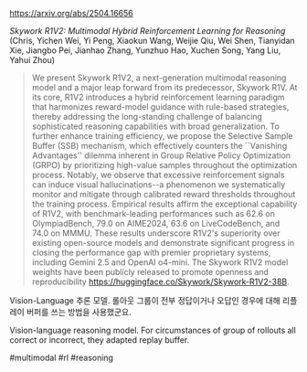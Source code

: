 https://arxiv.org/abs/2504.16656

*Skywork R1V2: Multimodal Hybrid Reinforcement Learning for Reasoning* (Chris, Yichen Wei, Yi Peng, Xiaokun Wang, Weijie Qiu, Wei Shen, Tianyidan Xie, Jiangbo Pei, Jianhao Zhang, Yunzhuo Hao, Xuchen Song, Yang Liu, Yahui Zhou)

> We present Skywork R1V2, a next-generation multimodal reasoning model and a major leap forward from its predecessor, Skywork R1V. At its core, R1V2 introduces a hybrid reinforcement learning paradigm that harmonizes reward-model guidance with rule-based strategies, thereby addressing the long-standing challenge of balancing sophisticated reasoning capabilities with broad generalization. To further enhance training efficiency, we propose the Selective Sample Buffer (SSB) mechanism, which effectively counters the ``Vanishing Advantages'' dilemma inherent in Group Relative Policy Optimization (GRPO) by prioritizing high-value samples throughout the optimization process. Notably, we observe that excessive reinforcement signals can induce visual hallucinations--a phenomenon we systematically monitor and mitigate through calibrated reward thresholds throughout the training process. Empirical results affirm the exceptional capability of R1V2, with benchmark-leading performances such as 62.6 on OlympiadBench, 79.0 on AIME2024, 63.6 on LiveCodeBench, and 74.0 on MMMU. These results underscore R1V2's superiority over existing open-source models and demonstrate significant progress in closing the performance gap with premier proprietary systems, including Gemini 2.5 and OpenAI o4-mini. The Skywork R1V2 model weights have been publicly released to promote openness and reproducibility https://huggingface.co/Skywork/Skywork-R1V2-38B.

Vision-Language 추론 모델. 롤아웃 그룹이 전부 정답이거나 오답인 경우에 대해 리플레이 버퍼를 쓰는 방법을 사용했군요.

<english>
Vision-language reasoning model. For circumstances of group of rollouts all correct or incorrect, they adapted replay buffer.
</english>

#multimodal #rl #reasoning 